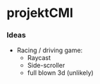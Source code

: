 # projektCMI

<h3>Ideas</h3>
<ul>
  <li>
    Racing / driving game:
    <ul>
      <li>Raycast</li>
      <li>Side-scroller</li>
      <li>full blown 3d (unlikely)</li>
    </ul>
  </li>
</ul>    
